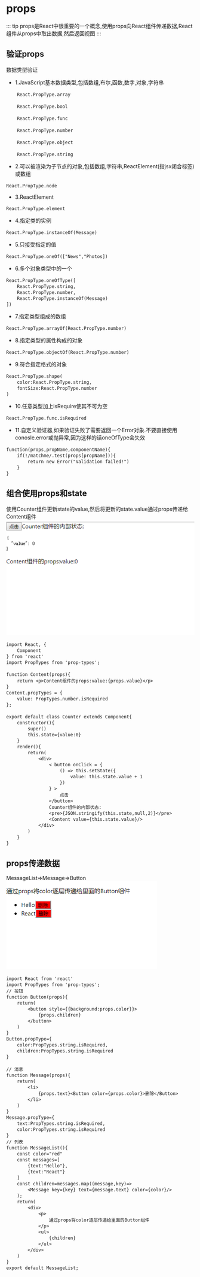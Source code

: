 # props
::: tip
 props是React中很重要的一个概念,使用props向React组件传递数据,React组件从props中取出数据,然后返回视图
:::
## 验证props
数据类型验证
- 1.JavaScript基本数据类型,包括数组,布尔,函数,数字,对象,字符串
```
    React.PropType.array

    React.PropType.bool

    React.PropType.func

    React.PropType.number

    React.PropType.object

    React.PropType.string

```
- 2.可以被渲染为子节点的对象,包括数组,字符串,ReactElement(指jsx闭合标签)或数组
```
React.PropType.node
```
- 3.ReactElement
```
React.PropType.element
```
- 4.指定类的实例
```
React.PropType.instanceOf(Message)
```
- 5.只接受指定的值
```
React.PropType.oneOf(["News","Photos])
```
- 6.多个对象类型中的一个
```
React.PropType.oneOfType([
    React.PropType.string,
    React.PropType.number,
    React.PropType.instanceOf(Message)
])
```
- 7.指定类型组成的数组
```
React.PropType.arrayOf(React.PropType.number)
```
- 8.指定类型的属性构成的对象
```
React.PropType.objectOf(React.PropType.number)
```
- 9.符合指定格式的对象
```
React.PropType.shape(
    color:React.PropType.string,
    fontSize:React.PropType.number
)
```
- 10.任意类型加上isRequire使其不可为空
```
React.PropType.func.isRequired
```
- 11.自定义验证器,如果验证失败了需要返回一个Error对象.不要直接使用conosle.error或抛异常,因为这样的话oneOfType会失效
```
function(props,propName,componentName){
    if(!/matchme/.test(props[propName])){
        return new Error("Validation failed!")
    }
}
```
## 组合使用props和state
使用Counter组件更新state的value,然后将更新的state.value通过props传递给Content组件
![img](../public/img/props&state.png)

```
import React, {
    Component
} from 'react'
import PropTypes from 'prop-types';

function Content(props){
    return <p>Content组件的props:value:{props.value}</p>
}
Content.propTypes = {
    value: PropTypes.number.isRequired
};

export default class Counter extends Component{
    constructor(){
        super()
        this.state={value:0}
    }
    render(){
        return(
            <div>
                < button onClick = {
                    () => this.setState({
                        value: this.state.value + 1
                    })
                } >
                    点击
                </button>
                Counter组件的内部状态:
                <pre>{JSON.stringify(this.state,null,2)}</pre>
                <Content value={this.state.value}/>
            </div>
        )
    }
}
```
## props传递数据
MessageList=>Message=>Button
![img](../public/img/props.png)

```
import React from 'react'
import PropTypes from 'prop-types';
// 按钮
function Button(props){
    return(
        <button style={{background:props.color}}>
            {props.children}
        </button>
    )
}
Button.propType={
    color:PropTypes.string.isRequired,
    children:PropTypes.string.isRequired
}

// 消息
function Message(props){
    return(
        <li>
            {props.text}<Button color={props.color}>删除</Button>
        </li>
    )
}
Message.propType={
    text:PropTypes.string.isRequired,
    color:PropTypes.string.isRequired
}
// 列表
function MessageList(){
    const color="red"
    const messages=[
        {text:"Hello"},
        {text:"React"}
    ]
    const children=messages.map((message,key)=>
        <Message key={key} text={message.text} color={color}/>
    );
    return(
        <div>
            <p>
                通过props将color逐层传递给里面的Button组件
            </p>
            <ul>
                {children}
            </ul>
        </div>
    )
}
export default MessageList;
```

